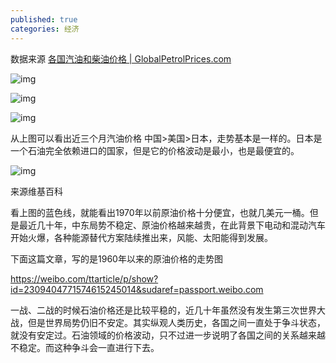 ```yaml
---
published: true
categories: 经济
---
```

数据来源 [各国汽油和柴油价格 | GlobalPetrolPrices.com](https://zh.globalpetrolprices.com/)

![img](https://pic1.zhimg.com/80/v2-6b12424b878bf266956fb5c1d07c1aba_720w.png?source=d16d100b)






![img](https://picx.zhimg.com/80/v2-f27d624a723d0854290859d611a6fac0_720w.png?source=d16d100b)






![img](https://picx.zhimg.com/80/v2-cd5d5265b69b0c8d6424c2cd74557ad2_720w.png?source=d16d100b)






从上图可以看出近三个月汽油价格 中国>美国>日本，走势基本是一样的。日本是一个石油完全依赖进口的国家，但是它的价格波动是最小，也是最便宜的。

![img](https://picx.zhimg.com/80/v2-8a3262222321e5ad11e05573b18a72ca_720w.png?source=d16d100b)





来源维基百科

看上图的蓝色线，就能看出1970年以前原油价格十分便宜，也就几美元一桶。但是最近几十年，中东局势不稳定、原油价格越来越贵，在此背景下电动和混动汽车开始火爆，各种能源替代方案陆续推出来，风能、太阳能得到发展。

下面这篇文章，写的是1960年以来的原油价格的走势图

https://weibo.com/ttarticle/p/show?id=2309404771574615245014&sudaref=passport.weibo.com

一战、二战的时候石油价格还是比较平稳的，近几十年虽然没有发生第三次世界大战，但是世界局势仍旧不安定。其实纵观人类历史，各国之间一直处于争斗状态，就没有安定过。石油领域的价格波动，只不过进一步说明了各国之间的关系越来越不稳定。而这种争斗会一直进行下去。